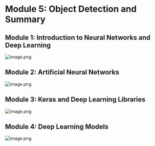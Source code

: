 

# Module 5: Object Detection and Summary
## Module 1: Introduction to Neural Networks and Deep Learning
![image.png](https://prod-files-secure.s3.us-west-2.amazonaws.com/03e82b26-cccb-4906-bb56-adabcbdc0655/a8d40bcb-c482-4026-8872-311e16b2dc63/image.png?X-Amz-Algorithm=AWS4-HMAC-SHA256&X-Amz-Content-Sha256=UNSIGNED-PAYLOAD&X-Amz-Credential=AKIAT73L2G45GO43JXI4%2F20241108%2Fus-west-2%2Fs3%2Faws4_request&X-Amz-Date=20241108T141328Z&X-Amz-Expires=3600&X-Amz-Signature=8b8da638ce7836934ee5cf04ccc4224eb5de9b7624635ba3b382c9670f0479bc&X-Amz-SignedHeaders=host&x-id=GetObject)
## Module 2: Artificial Neural Networks
![image.png](https://prod-files-secure.s3.us-west-2.amazonaws.com/03e82b26-cccb-4906-bb56-adabcbdc0655/5157ca89-62da-41d9-a98f-6432b71047a9/image.png?X-Amz-Algorithm=AWS4-HMAC-SHA256&X-Amz-Content-Sha256=UNSIGNED-PAYLOAD&X-Amz-Credential=AKIAT73L2G45GO43JXI4%2F20241108%2Fus-west-2%2Fs3%2Faws4_request&X-Amz-Date=20241108T141328Z&X-Amz-Expires=3600&X-Amz-Signature=004dc6dd73c885ff7807f5d040d04fe0b9c060d73db1de8d34fb4a1f0460f875&X-Amz-SignedHeaders=host&x-id=GetObject)
## Module 3: Keras and Deep Learning Libraries
![image.png](https://prod-files-secure.s3.us-west-2.amazonaws.com/03e82b26-cccb-4906-bb56-adabcbdc0655/5089ce50-05f1-470d-ad42-42503bf1df5f/image.png?X-Amz-Algorithm=AWS4-HMAC-SHA256&X-Amz-Content-Sha256=UNSIGNED-PAYLOAD&X-Amz-Credential=AKIAT73L2G45GO43JXI4%2F20241108%2Fus-west-2%2Fs3%2Faws4_request&X-Amz-Date=20241108T141328Z&X-Amz-Expires=3600&X-Amz-Signature=ebcb883f5dce8df91fa5438080a8bc7e43de3678e035738a777dc340f5155f94&X-Amz-SignedHeaders=host&x-id=GetObject)
## Module 4: Deep Learning Models
![image.png](https://prod-files-secure.s3.us-west-2.amazonaws.com/03e82b26-cccb-4906-bb56-adabcbdc0655/4e22fcb0-cfbc-4d28-b961-b9b8fde071f0/image.png?X-Amz-Algorithm=AWS4-HMAC-SHA256&X-Amz-Content-Sha256=UNSIGNED-PAYLOAD&X-Amz-Credential=AKIAT73L2G45GO43JXI4%2F20241108%2Fus-west-2%2Fs3%2Faws4_request&X-Amz-Date=20241108T141328Z&X-Amz-Expires=3600&X-Amz-Signature=8bdab45c5349823924781935d820ca6b692f4f22cf45d9402aa292a8f53e4d9a&X-Amz-SignedHeaders=host&x-id=GetObject)